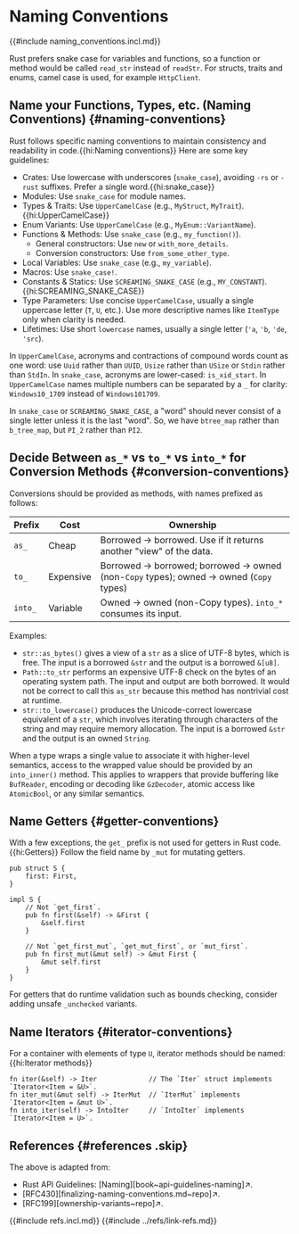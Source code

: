 # Naming Conventions

{{#include naming_conventions.incl.md}}

Rust prefers snake case for variables and functions, so a function or method would be called `read_str` instead of `readStr`. For structs, traits and enums, camel case is used, for example `HttpClient`.

## Name your Functions, Types, etc. (Naming Conventions) {#naming-conventions}

Rust follows specific naming conventions to maintain consistency and readability in code.{{hi:Naming conventions}} Here are some key guidelines:

- Crates: Use lowercase with underscores (`snake_case`), avoiding `-rs` or `-rust` suffixes. Prefer a single word.{{hi:snake_case}}
- Modules: Use `snake_case` for module names.
- Types & Traits: Use `UpperCamelCase` (e.g., `MyStruct`, `MyTrait`).{{hi:UpperCamelCase}}
- Enum Variants: Use `UpperCamelCase` (e.g., `MyEnum::VariantName`).
- Functions & Methods: Use `snake_case` (e.g., `my_function()`).
  - General constructors: Use `new` or `with_more_details`.
  - Conversion constructors: Use `from_some_other_type`.
- Local Variables: Use `snake_case` (e.g., `my_variable`).
- Macros: Use `snake_case!`.
- Constants & Statics: Use `SCREAMING_SNAKE_CASE` (e.g., `MY_CONSTANT`).{{hi:SCREAMING_SNAKE_CASE}}
- Type Parameters: Use concise `UpperCamelCase`, usually a single uppercase letter (`T`, `U`, etc.). Use more descriptive names like `ItemType` only when clarity is needed.
- Lifetimes: Use short `lowercase` names, usually a single letter (`'a`, `'b`, `'de`, `'src`).

In `UpperCamelCase`, acronyms and contractions of compound words count as one word: use `Uuid` rather than `UUID`, `Usize` rather than `USize` or `Stdin` rather than `StdIn`. In `snake_case`, acronyms are lower-cased: `is_xid_start`. In `UpperCamelCase` names multiple numbers can be separated by a `_` for clarity: `Windows10_1709` instead of `Windows101709`.

In `snake_case` or `SCREAMING_SNAKE_CASE`, a "word" should never consist of a single letter unless it is the last "word". So, we have `btree_map` rather than `b_tree_map`, but `PI_2` rather than `PI2`.

## Decide Between `as_*` vs `to_*` vs `into_*` for Conversion Methods {#conversion-conventions}

Conversions should be provided as methods, with names prefixed as follows:

| Prefix | Cost | Ownership |
|---|---|---|
| `as_` | Cheap | Borrowed -> borrowed. Use if it returns another "view" of the data. |
| `to_` | Expensive | Borrowed -> borrowed; borrowed -> owned (non-`Copy` types); owned -> owned (`Copy` types) |
| `into_` | Variable | Owned -> owned (non-Copy types). `into_*` consumes its input. |

Examples:

- `str::as_bytes()` gives a view of a `str` as a slice of UTF-8 bytes, which is free. The input is a borrowed `&str` and the output is a borrowed `&[u8]`.
- `Path::to_str` performs an expensive UTF-8 check on the bytes of an operating system path. The input and output are both borrowed. It would not be correct to call this `as_str` because this method has nontrivial cost at runtime.
- `str::to_lowercase()` produces the Unicode-correct lowercase equivalent of a `str`, which involves iterating through characters of the string and may require memory allocation. The input is a borrowed `&str` and the output is an owned `String`.

When a type wraps a single value to associate it with higher-level semantics, access to the wrapped value should be provided by an `into_inner()` method. This applies to wrappers that provide buffering like `BufReader`, encoding or decoding like `GzDecoder`, atomic access like `AtomicBool`, or any similar semantics.

## Name Getters {#getter-conventions}

With a few exceptions, the `get_` prefix is not used for getters in Rust code.{{hi:Getters}} Follow the field name by `_mut` for mutating getters.

```rust,noplayground
pub struct S {
    first: First,
}

impl S {
    // Not `get_first`.
    pub fn first(&self) -> &First {
        &self.first
    }

    // Not `get_first_mut`, `get_mut_first`, or `mut_first`.
    pub fn first_mut(&mut self) -> &mut First {
        &mut self.first
    }
}
```

For getters that do runtime validation such as bounds checking, consider adding unsafe `_unchecked` variants.

## Name Iterators {#iterator-conventions}

For a container with elements of type `U`, iterator methods should be named:{{hi:Iterator methods}}

```rust,noplayground
fn iter(&self) -> Iter             // The `Iter` struct implements `Iterator<Item = &U>`.
fn iter_mut(&mut self) -> IterMut  // `IterMut` implements `Iterator<Item = &mut U>`.
fn into_iter(self) -> IntoIter     // `IntoIter` implements `Iterator<Item = U>`.
```

## References {#references .skip}

The above is adapted from:

- Rust API Guidelines: [Naming][book~api-guidelines-naming]↗.
- [RFC430][finalizing-naming-conventions.md~repo]↗.
- [RFC199][ownership-variants~repo]↗.

{{#include refs.incl.md}}
{{#include ../refs/link-refs.md}}

<div class="hidden">
</div>
